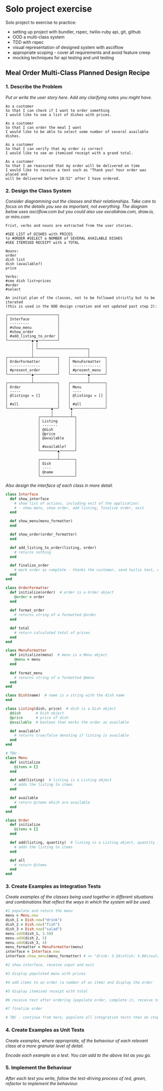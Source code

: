 # Solo project exercise

Solo project to exercise to practice:
- setting up project with bundler, rspec, twilio-ruby api, git, github
- OOD a multi-class system
- TDD with rspec
- visual representation of designed system with asciiflow
- appropriate scoping - cover all requirements and avoid feature creep
- mocking techniques for api testing and unit testing

## Meal Order Multi-Class Planned Design Recipe

### 1. Describe the Problem

_Put or write the user story here. Add any clarifying notes you might have._

```
As a customer
So that I can check if I want to order something
I would like to see a list of dishes with prices.

As a customer
So that I can order the meal I want
I would like to be able to select some number of several available dishes.

As a customer
So that I can verify that my order is correct
I would like to see an itemised receipt with a grand total.

As a customer
So that I am reassured that my order will be delivered on time
I would like to receive a text such as "Thank you! Your order was placed and
will be delivered before 18:52" after I have ordered.
```

### 2. Design the Class System

_Consider diagramming out the classes and their relationships. Take care to
focus on the details you see as important, not everything. The diagram below
uses asciiflow.com but you could also use excalidraw.com, draw.io, or miro.com_

```
Frist, verbs and nouns are extracted from the user stories.

#SEE LIST of DISHES with PRICES
to #ORDER #SELECT a NUMBER of SEVERAL AVAILABLE DISHES
#SEE ITEMISED RECEIPT with a TOTAL

Nouns:
order
dish list
dish (available?)
price

Verbs:
#see dish list+prices
#order
#select

An initial plan of the classes, not to be followed strictly but to be iterated
(this is used in the OOD design creation and not updated past step 2):

┌───────────────────────┐
│ Interface             │
│ ---------             │
│ #show_menu            │
│ #show_order           │
│ #add_listing_to_order │
└───────────▲─▲─────────┘
            │ │
            │ └───────────────────────┐
            │                         │
┌───────────┴───────────┐    ┌────────┴───────┐
│ OrderFormatter        │    │ MenuFormatter  │
│ --------------        │    │ -------------  │
│ #present_order        │    │ #present_menu  │
└───────────▲───────────┘    └────────▲───────┘
            │                         │
┌───────────┴───────────┐    ┌────────┴───────┐
│ Order                 │    │ Menu           │
│ -----                 │    │ ----           │
│ @listings = []        │    │ @listings = [] │
│                       │    │                │
│ #all                  │    │ #all           │
└────────────────────▲──┘    └▲───────────────┘
                     │        │
               ┌─────┴────────┴─┐
               │ Listing        │
               │ -------        │
               │ @dish          │
               │ @price         │
               │ @available     │
               │                │
               │ #available?    │
               └────────▲───────┘
                        │
               ┌────────┴───────┐
               │ Dish           │
               │ ----           │
               │ @name          │
               └────────────────┘
```

_Also design the interface of each class in more detail._

```ruby
class Interface
  def show_interface
    # show list of actions, including exit of the application:
    # - show menu, show order, add listing, finalize order, exit
  end

  def show_menu(menu_formatter)
  end

  def show_order(order_formatter)
  end

  def add_listing_to_order(listing, order)
    # returns nothing
  end

  def finalize_order
    # mark order as complete - thanks the customer, send twilio text, exit
  end
end

class OrderFormatter
  def initialize(order)  # order is a Order object
    @order = order
  end
  
  def format_order
    # returns string of a formatted @order
  end

  def total
    # return calculated total of prices
  end
end

class MenuFormatter
  def initialize(menu)  # menu is a Menu object
    @menu = menu
  end
  
  def format_menu
    # returns string of a formatted @menu
  end
end

class Dish(name)  # name is a string with the dish name
end

class Listing(dish, price)  # dish is a Dish object
  @dish       # Dish object
  @price      # price of dish
  @available  # boolean that marks the order as available

  def available?
    # returns true/false denoting if listing is available
  end
end

# TBU - 
class Menu
  def initialize
    @items = []
  end

  def add(listing)  # listing is a Listing object
    # adds the listing to items
  end

  def available
    # return @items which are available
  end
end

class Order
  def initialize
    @items = []
  end

  def add(listing, quantity)  # listing is a Listing object, quantity is Integer
    # adds the listing to items
  end

  def all
    # return @items
  end
end
```

### 3. Create Examples as Integration Tests

_Create examples of the classes being used together in different situations and
combinations that reflect the ways in which the system will be used._

```ruby
#1 populate and return the menu
menu = Menu.new
dish_1 = Dish.new("drink")
dish_2 = Dish.new("fish")
dish_3 = Dish.new("salad")
menu.add(dish_1, 3.50)
menu.add(dish_2, 5)
menu.add(dish_3, 4)
menu_formatter = MenuFormatter(menu)
interface = Interface.new
interface.show_menu(menu_formatter) # => "drink: 3.50\nfish: 5.00\nsalad: 4.00"

#2 show interface, receive input and exit

#3 display populated menu with prices

#4 add items to an order (a number of an item) and display the order

#5 display itemised receipt with total

#6 receive text after ordering (populate order, complete it, receive text)

#7 finalize order

# TBC - continue from here, populate all integration tests then do step 4, 5
```



### 4. Create Examples as Unit Tests

_Create examples, where appropriate, of the behaviour of each relevant class at
a more granular level of detail._

_Encode each example as a test. You can add to the above list as you go._

### 5. Implement the Behaviour

_After each test you write, follow the test-driving process of red, green,
refactor to implement the behaviour._